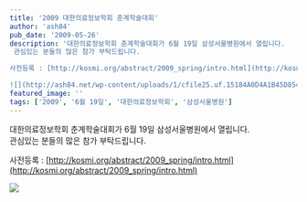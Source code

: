 ```yaml
---
title: '2009 대한의료정보학회 춘계학술대회'
author: 'ash84'
pub_date: '2009-05-26'
description: '대한의료정보학회 춘계학술대회가 6월 19일 삼성서울병원에서 열립니다.   
 관심있는 분들의 많은 참가 부탁드립니다.

사전등록 : [http://kosmi.org/abstract/2009_spring/intro.html](http://kosmi.org/abstract/2009_spring/intro.html)

![](http://ash84.net/wp-content/uploads/1/cfile25.uf.15184A0D4A1B45D854DE31.jpg)'
featured_image: ''
tags: ['2009', '6월 19일', '대한의료정보학회', '삼성서울병원']
---
```



대한의료정보학회 춘계학술대회가 6월 19일 삼성서울병원에서 열립니다.   
 관심있는 분들의 많은 참가 부탁드립니다.

사전등록 : [http://kosmi.org/abstract/2009_spring/intro.html](http://kosmi.org/abstract/2009_spring/intro.html)

![](http://ash84.net/wp-content/uploads/1/cfile25.uf.15184A0D4A1B45D854DE31.jpg)



